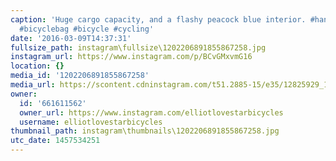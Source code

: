 ```yaml
---
caption: 'Huge cargo capacity, and a flashy peacock blue interior. #handmade #lovestarbicyclebags
  #bicyclebag #bicycle #cycling'
date: '2016-03-09T14:37:31'
fullsize_path: instagram\fullsize\1202206891855867258.jpg
instagram_url: https://www.instagram.com/p/BCvGMxvmG16
location: {}
media_id: '1202206891855867258'
media_url: https://scontent.cdninstagram.com/t51.2885-15/e35/12825929_1737160043237282_1014174245_n.jpg?ig_cache_key=MTIwMjIwNjg5MTg1NTg2NzI1OA%3D%3D.2
owner:
  id: '661611562'
  owner_url: https://www.instagram.com/elliotlovestarbicycles
  username: elliotlovestarbicycles
thumbnail_path: instagram\thumbnails\1202206891855867258.jpg
utc_date: 1457534251
---
```

